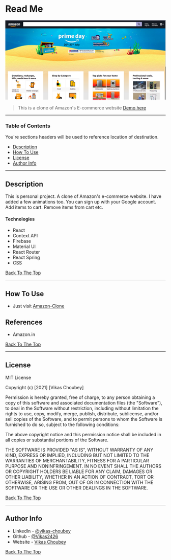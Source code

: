 # Read Me

![Project Image](public/amazon.png)

> This is a clone of Amazon's E-commerce website
[Demo here](https://vikas2426.github.io/amazon-clone/)
---

### Table of Contents
You're sections headers will be used to reference location of destination.

- [Description](#description)
- [How To Use](#how-to-use)
- [License](#license)
- [Author Info](#author-info)

---

## Description

This is personal project. A clone of Amazon's e-commerce website. I have added a few animations too.
You can sign up with your Google account.
Add items to cart. Remove items from cart etc.

#### Technologies

- React
- Context API
- Firebase
- Material UI
- React Router
- React Spring
- CSS

[Back To The Top](#read-me)

---

## How To Use

- Just visit [Amazon-Clone](https://vikas2426.github.io/amazon-clone/)
## References

- Amazon.in

[Back To The Top](#read-me)

---

## License

MIT License

Copyright (c) [2021] [Vikas Choubey]

Permission is hereby granted, free of charge, to any person obtaining a copy
of this software and associated documentation files (the "Software"), to deal
in the Software without restriction, including without limitation the rights
to use, copy, modify, merge, publish, distribute, sublicense, and/or sell
copies of the Software, and to permit persons to whom the Software is
furnished to do so, subject to the following conditions:

The above copyright notice and this permission notice shall be included in all
copies or substantial portions of the Software.

THE SOFTWARE IS PROVIDED "AS IS", WITHOUT WARRANTY OF ANY KIND, EXPRESS OR
IMPLIED, INCLUDING BUT NOT LIMITED TO THE WARRANTIES OF MERCHANTABILITY,
FITNESS FOR A PARTICULAR PURPOSE AND NONINFRINGEMENT. IN NO EVENT SHALL THE
AUTHORS OR COPYRIGHT HOLDERS BE LIABLE FOR ANY CLAIM, DAMAGES OR OTHER
LIABILITY, WHETHER IN AN ACTION OF CONTRACT, TORT OR OTHERWISE, ARISING FROM,
OUT OF OR IN CONNECTION WITH THE SOFTWARE OR THE USE OR OTHER DEALINGS IN THE
SOFTWARE.

[Back To The Top](#read-me)

---

## Author Info

- LinkedIn - [@vikas-choubey](https://www.linkedin.com/in/vikas-choubey/)
- Github - [@Vikas2426](https://github.com/Vikas2426)
- Website - [Vikas Choubey](https://vikasresume.netlify.app/)

[Back To The Top](#read-me)